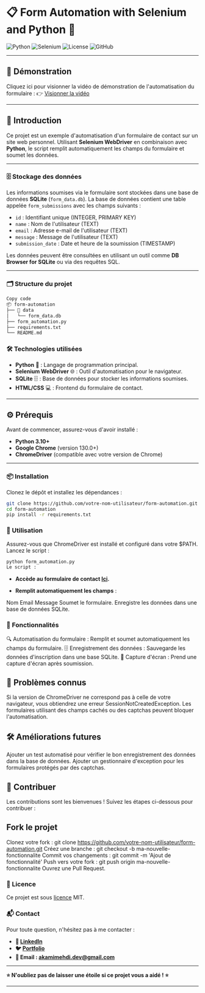 # 📋 Form Automation with Selenium and Python 🚀

![Python](https://img.shields.io/badge/Python-3.10-blue?style=for-the-badge&logo=python)
![Selenium](https://img.shields.io/badge/Selenium-WebDriver-green?style=for-the-badge&logo=selenium)
![License](https://img.shields.io/badge/License-MIT-yellow?style=for-the-badge)
![GitHub](https://img.shields.io/badge/Version-1.0-lightgrey?style=for-the-badge&logo=github)

---

## 🎥 Démonstration

Cliquez ici pour visionner la vidéo de démonstration de l'automatisation du formulaire :
👉 [Visionner la vidéo](https://akamidev.github.io/TEST_FORM/)

---

## 🌟 **Introduction**

Ce projet est un exemple d'automatisation d'un formulaire de contact sur un site web personnel. Utilisant **Selenium WebDriver** en combinaison avec **Python**, le script remplit automatiquement les champs du formulaire et soumet les données.

---

### 🗄️ **Stockage des données**

Les informations soumises via le formulaire sont stockées dans une base de données **SQLite** (`form_data.db`). La base de données contient une table appelée `form_submissions` avec les champs suivants :

- `id` : Identifiant unique (INTEGER, PRIMARY KEY)
- `name` : Nom de l'utilisateur (TEXT)
- `email` : Adresse e-mail de l'utilisateur (TEXT)
- `message` : Message de l'utilisateur (TEXT)
- `submission_date` : Date et heure de la soumission (TIMESTAMP)

Les données peuvent être consultées en utilisant un outil comme **DB Browser for SQLite** ou via des requêtes SQL.

--- 

### 🗂️ Structure du projet

```bash
Copy code
📦 form-automation
├── 📂 data
│   └── form_data.db
├── form_automation.py
├── requirements.txt
└── README.md
```

### 🛠 **Technologies utilisées**

- **Python** 🐍 : Langage de programmation principal.
- **Selenium WebDriver** 🌐 : Outil d'automatisation pour le navigateur.
- **SQLite** 🗄️ : Base de données pour stocker les informations soumises.
- **HTML/CSS** 💻 : Frontend du formulaire de contact.

---

## ⚙️ **Prérequis**
Avant de commencer, assurez-vous d'avoir installé :
- **Python 3.10+**
- **Google Chrome** (version 130.0+)
- **ChromeDriver** (compatible avec votre version de Chrome)

---


### 📦 **Installation**
Clonez le dépôt et installez les dépendances :

```bash
git clone https://github.com/votre-nom-utilisateur/form-automation.git
cd form-automation
pip install -r requirements.txt
```

### 🚀 Utilisation

Assurez-vous que ChromeDriver est installé et configuré dans votre $PATH.
Lancez le script :

```bash
python form_automation.py
Le script :
```

- **Accède au formulaire de contact [Ici](https://akamimehdi.netlify.app/Contact).**

- **Remplit automatiquement les champs** :

Nom
Email
Message
Soumet le formulaire.
Enregistre les données dans une base de données SQLite.


### 📝 Fonctionnalités

🔍 Automatisation du formulaire : Remplit et soumet automatiquement les champs du formulaire.
🗄️ Enregistrement des données : Sauvegarde les données d'inscription dans une base SQLite.
📸 Capture d'écran : Prend une capture d'écran après soumission.

## 🛑 Problèmes connus

Si la version de ChromeDriver ne correspond pas à celle de votre navigateur, vous obtiendrez une erreur SessionNotCreatedException.
Les formulaires utilisant des champs cachés ou des captchas peuvent bloquer l'automatisation.
## 🛠️ Améliorations futures
Ajouter un test automatisé pour vérifier le bon enregistrement des données dans la base de données.
Ajouter un gestionnaire d'exception pour les formulaires protégés par des captchas.

## 🤝 Contribuer

Les contributions sont les bienvenues ! Suivez les étapes ci-dessous pour contribuer :

## Fork le projet

Clonez votre fork : git clone https://github.com/votre-nom-utilisateur/form-automation.git
Créez une branche : git checkout -b ma-nouvelle-fonctionnalite
Commit vos changements : git commit -m 'Ajout de fonctionnalité'
Push vers votre fork : git push origin ma-nouvelle-fonctionnalite
Ouvrez une Pull Request.

### 📄 Licence

Ce projet est sous [licence](https://github.com/akamidev/TEST_FORM/blob/main/LICENSE) MIT.

### 📬 Contact

Pour toute question, n'hésitez pas à me contacter :

- **💼 [LinkedIn](https://www.linkedin.com/in/akami-mehdi/)**
- **🐦 [Portfolio](https://akamimehdi.netlify.app/)**
- **📧 Email : akamimehdi.dev@gmail.com**

---

 **⭐ N'oubliez pas de laisser une étoile si ce projet vous a aidé ! ⭐**

---

